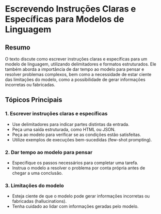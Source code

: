 # Escrevendo Instruções Claras e Específicas para Modelos de Linguagem

## Resumo

O texto discute como escrever instruções claras e específicas para um modelo de linguagem, utilizando delimitadores e formatos estruturados. Ele também aborda a importância de dar tempo ao modelo para pensar e resolver problemas complexos, bem como a necessidade de estar ciente das limitações do modelo, como a possibilidade de gerar informações incorretas ou fabricadas.

## Tópicos Principais

### 1. Escrever instruções claras e específicas

- Use delimitadores para indicar partes distintas da entrada.
- Peça uma saída estruturada, como HTML ou JSON.
- Peça ao modelo para verificar se as condições estão satisfeitas.
- Utilize exemplos de execuções bem-sucedidas (few-shot prompting).

### 2. Dar tempo ao modelo para pensar

- Especifique os passos necessários para completar uma tarefa.
- Instrua o modelo a resolver o problema por conta própria antes de chegar a uma conclusão.

### 3. Limitações do modelo

- Esteja ciente de que o modelo pode gerar informações incorretas ou fabricadas (hallucinations).
- Tenha cuidado ao lidar com informações geradas pelo modelo.
